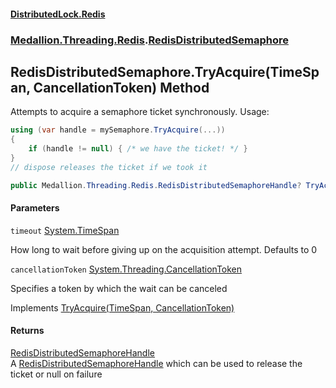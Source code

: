 #### [DistributedLock.Redis](README.md 'README')
### [Medallion.Threading.Redis](Medallion.Threading.Redis.md 'Medallion.Threading.Redis').[RedisDistributedSemaphore](RedisDistributedSemaphore.md 'Medallion.Threading.Redis.RedisDistributedSemaphore')

## RedisDistributedSemaphore.TryAcquire(TimeSpan, CancellationToken) Method

Attempts to acquire a semaphore ticket synchronously. Usage: 

```csharp
using (var handle = mySemaphore.TryAcquire(...))
{
    if (handle != null) { /* we have the ticket! */ }
}
// dispose releases the ticket if we took it
```

```csharp
public Medallion.Threading.Redis.RedisDistributedSemaphoreHandle? TryAcquire(System.TimeSpan timeout=default(System.TimeSpan), System.Threading.CancellationToken cancellationToken=default(System.Threading.CancellationToken));
```
#### Parameters

<a name='Medallion.Threading.Redis.RedisDistributedSemaphore.TryAcquire(System.TimeSpan,System.Threading.CancellationToken).timeout'></a>

`timeout` [System.TimeSpan](https://docs.microsoft.com/en-us/dotnet/api/System.TimeSpan 'System.TimeSpan')

How long to wait before giving up on the acquisition attempt. Defaults to 0

<a name='Medallion.Threading.Redis.RedisDistributedSemaphore.TryAcquire(System.TimeSpan,System.Threading.CancellationToken).cancellationToken'></a>

`cancellationToken` [System.Threading.CancellationToken](https://docs.microsoft.com/en-us/dotnet/api/System.Threading.CancellationToken 'System.Threading.CancellationToken')

Specifies a token by which the wait can be canceled

Implements [TryAcquire(TimeSpan, CancellationToken)](https://github.com/madelson/DistributedLock/tree/default-documentation/docs/api/DistributedLock.Core/IDistributedSemaphore.TryAcquire.G9QqgKI96XBtpNQoUp0RZg.md 'Medallion.Threading.IDistributedSemaphore.TryAcquire(System.TimeSpan,System.Threading.CancellationToken)')

#### Returns
[RedisDistributedSemaphoreHandle](RedisDistributedSemaphoreHandle.md 'Medallion.Threading.Redis.RedisDistributedSemaphoreHandle')  
A [RedisDistributedSemaphoreHandle](RedisDistributedSemaphoreHandle.md 'Medallion.Threading.Redis.RedisDistributedSemaphoreHandle') which can be used to release the ticket or null on failure